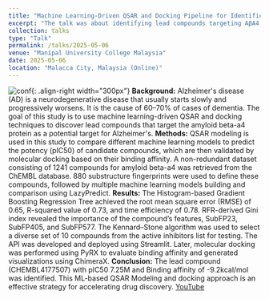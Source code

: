 ```yaml
---
title: "Machine Learning-Driven QSAR and Docking Pipeline for Identification of Amyloid Beta-A4 Inhibitors in Alzheimer’s Disease"
excerpt: "The talk was about identifying lead compounds targeting AβA4 for Alzheimers using QSAR Modeling and molecular docking."
collection: talks
type: "Talk"
permalink: /talks/2025-05-06
venue: "Manipal University College Malaysia"
date: 2025-05-06
location: "Malacca City, Malaysia (Online)"
---
```

![conf](/sohith/images/ribccs.png){: .align-right width="300px"}
**Background:** Alzheimer's disease (AD) is a neurodegenerative disease that usually starts slowly and progressively worsens. It is the cause of 60–70% of cases of dementia. The goal of this study is to use machine learning-driven QSAR and docking techniques to discover lead compounds that target the amyloid beta-a4 protein as a potential target for Alzheimer's. **Methods:** QSAR modeling is used in this study to compare different machine learning models to predict the potency (pIC50) of candidate compounds, which are then validated by molecular docking based on their binding affinity.  A non-redundant dataset consisting of 1241 compounds for amyloid beta-a4 was retrieved from the ChEMBL database. 880 substructure fingerprints were used to define these compounds, followed by multiple machine learning models building and comparison using LazyPredict. **Results:** The Histogram-based Gradient Boosting Regression Tree achieved the root mean square error (RMSE) of 0.65, R-squared value of 0.73, and time efficiency of 0.78. RFR-derived Gini index revealed the importance of the compound’s features, SubFP23, SubFP405, and SubFP577. The Kennard–Stone algorithm was used to select a diverse set of 10 compounds from the active inhibitors list for testing. The API was developed and deployed using Streamlit. Later, molecular docking was performed using PyRX to evaluate binding affinity and generated visualizations using ChimeraX. **Conclusion:** The lead compound (CHEMBL4177507) with pIC50 7.25M and Binding affinity of -9.2kcal/mol was identified. This ML-based QSAR Modeling and docking approach is an effective strategy for accelerating drug discovery. [YouTube](https://youtu.be/H5QWgkxnwi8?si=jBlwsCTI24WQoo9J)



